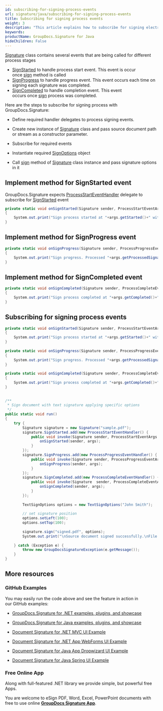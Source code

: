 ```yaml
---
id: subscribing-for-signing-process-events
url: signature/java/subscribing-for-signing-process-events
title: Subscribing for signing process events
weight: 3
description: "This article explains how to subscribe for signing electronic signatures events like start, progress and completion with GroupDocs.Signature API."
keywords: 
productName: GroupDocs.Signature for Java
hideChildren: False
---
```

[Signature](https://apireference.groupdocs.com/java/signature/com.groupdocs.signature/Signature) class contains several events that are being called for different process stages

*   [SignStarted](https://apireference.groupdocs.com/java/signature/com.groupdocs.signature/Signature#SignStarted) to handle process start event. This event is occur once [sign](https://apireference.groupdocs.com/java/signature/com.groupdocs.signature/Signature#sign(java.io.OutputStream,%20com.groupdocs.signature.options.sign.SignOptions)) method is called
*   [SignProgress](https://apireference.groupdocs.com/java/signature/com.groupdocs.signature/Signature#SignProgress) to handle progress event. This event occurs each time on signing each signature was completed.
*   [SignCompleted](https://apireference.groupdocs.com/java/signature/com.groupdocs.signature/Signature#SignCompleted) to handle completion event. This event occurs once [sign](https://apireference.groupdocs.com/java/signature/com.groupdocs.signature/Signature#sign(java.io.OutputStream,%20com.groupdocs.signature.options.sign.SignOptions)) process was completed.    

Here are the steps to subscribe for signing process with GroupDocs.Signature:

*   Define required handler delegates to process signing events.
    
*   Create new instance of [Signature](https://apireference.groupdocs.com/java/signature/com.groupdocs.signature/Signature) class and pass source document path or stream as a constructor parameter.
    
*   Subscribe for required events  
    
*   Instantiate required [SignOptions](https://apireference.groupdocs.com/java/signature/com.groupdocs.signature.options.sign/SignOptions) object   
    
*   Call [sign](https://apireference.groupdocs.com/java/signature/com.groupdocs.signature/Signature#sign(java.io.OutputStream,%20com.groupdocs.signature.options.sign.SignOptions)) method of [Signature](https://apireference.groupdocs.com/java/signature/com.groupdocs.signature/Signature) class instance and pass signature options in it
    

## Implement method for SignStarted event

GroupDocs.Signature expects [ProcessStartEventHandler](https://apireference.groupdocs.com/java/signature/com.groupdocs.signature.handler.events/ProcessStartEventHandler) delegate to subscribe for [SignStarted](https://apireference.groupdocs.com/java/signature/com.groupdocs.signature/Signature#SignStarted) event

```csharp
private static void onSignStarted(Signature sender, ProcessStartEventArgs args)
{
    System.out.print("Sign process started at "+args.getStarted()+" with "+args.getTotalSignatures()+" total signatures to be put in document");
}
```

## Implement method for SignProgress event

```csharp
private static void onSignProgress(Signature sender, ProcessProgressEventArgs args)
{
    System.out.print("Sign progress. Processed "+args.getProcessedSignatures()+" signatures. Time spent "+args.getTicks()+" mlsec");
}
```

## Implement method for SignCompleted event

```csharp
private static void onSignCompleted(Signature sender, ProcessCompleteEventArgs args)
{
    System.out.print("Sign process completed at "+args.getCompleted()+" with "+args.getTotalSignatures()+" total signatures. Process took "+args.getTicks()+" mlsec");
}
```

## Subscribing for signing process events

```csharp
private static void onSignStarted(Signature sender, ProcessStartEventArgs args)
{
    System.out.print("Sign process started at "+args.getStarted()+" with "+args.getTotalSignatures()+" total signatures to be put in document");
}
 
private static void onSignProgress(Signature sender, ProcessProgressEventArgs args)
{
    System.out.print("Sign progress. Processed "+args.getProcessedSignatures()+" signatures. Time spent "+args.getTicks()+" mlsec");
}
 
private static void onSignCompleted(Signature sender, ProcessCompleteEventArgs args)
{
    System.out.print("Sign process completed at "+args.getCompleted()+" with "+args.getTotalSignatures()+" total signatures. Process took "+args.getTicks()+" mlsec");
}
 
 
/**
 * Sign document with text signature applying specific options
 */
public static void run()
{    
    try {
        Signature signature = new Signature("sample.pdf");
        signature.SignStarted.add(new ProcessStartEventHandler() {
            public void invoke(Signature sender, ProcessStartEventArgs args) {
                onSignStarted(sender, args);
            }
        });
        signature.SignProgress.add(new ProcessProgressEventHandler() {
            public void invoke(Signature sender, ProcessProgressEventArgs args) {
                onSignProgress(sender, args);
            }
        });
        signature.SignCompleted.add(new ProcessCompleteEventHandler() {
            public void invoke(Signature  sender, ProcessCompleteEventArgs args) {
                onSignCompleted(sender, args);
            }
        });
 
        TextSignOptions options = new TextSignOptions("John Smith");
 
        // set signature position 
        options.setLeft(100);
        options.setTop(100);
 
        signature.sign("signed.pdf", options);
        System.out.print("\nSource document signed successfully.\nFile saved at " + outputFilePath);
 
    } catch (Exception e) {
        throw new GroupDocsSignatureException(e.getMessage());
    }
}
```

## More resources

### GitHub Examples 

You may easily run the code above and see the feature in action in our GitHub examples:

*   [GroupDocs.Signature for .NET examples, plugins, and showcase](https://github.com/groupdocs-signature/GroupDocs.Signature-for-.NET)
    
*   [GroupDocs.Signature for Java examples, plugins, and showcase](https://github.com/groupdocs-signature/GroupDocs.Signature-for-Java)
    
*   [Document Signature for .NET MVC UI Example](https://github.com/groupdocs-signature/GroupDocs.Signature-for-.NET-MVC) 
    
*   [Document Signature for .NET App WebForms UI Example](https://github.com/groupdocs-signature/GroupDocs.Signature-for-.NET-WebForms)
    
*   [Document Signature for Java App Dropwizard UI Example](https://github.com/groupdocs-signature/GroupDocs.Signature-for-Java-Dropwizard)
    
*   [Document Signature for Java Spring UI Example](https://github.com/groupdocs-signature/GroupDocs.Signature-for-Java-Spring)
    

### Free Online App 

Along with full-featured .NET library we provide simple, but powerful free Apps.

You are welcome to eSign PDF, Word, Excel, PowerPoint documents with free to use online **[GroupDocs Signature App](https://products.groupdocs.app/signature)**.
